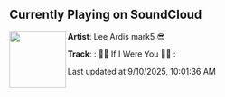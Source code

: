 ## Currently Playing on SoundCloud

[<img align="left" width="100" src="https://i1.sndcdn.com/artworks-ZzuLE0zem6x70r68-3SE9pg-t500x500.jpg">](https://soundcloud.com/user-944688557/if-i-were-you?in=saxurn/sets/1a1/)

**Artist**: Lee Ardis mark5 😎 

**Track**: : 🕺🏼 If I Were You 🕺🏼 :

Last updated at 9/10/2025, 10:01:36 AM
